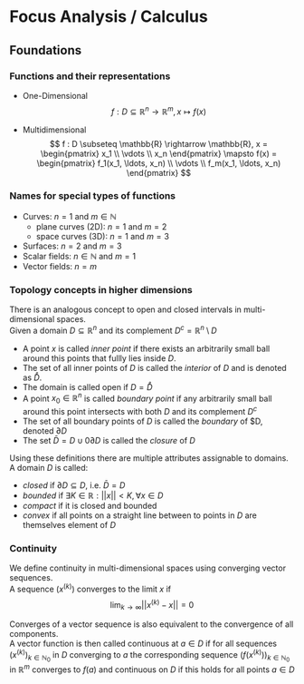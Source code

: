 # Focus Analysis / Calculus

## Foundations

### Functions and their representations

- One-Dimensional
$$
f : D \subseteq \mathbb{R}^n \rightarrow \mathbb{R}^m, x \mapsto f(x)
$$

- Multidimensional
$$
f : D \subseteq \mathbb{R} \rightarrow \mathbb{R}, x = \begin{pmatrix} x_1 \\ \vdots \\ x_n \end{pmatrix} \mapsto f(x) = \begin{pmatrix} f_1(x_1, \ldots, x_n) \\ \vdots \\ f_m(x_1, \ldots, x_n) \end{pmatrix}
$$


### Names for special types of functions

- Curves: $n=1$ and $m \in \mathbb{N}$
  - plane curves (2D): $n=1$ and $m=2$
  - space curves (3D): $n=1$ and $m=3$
- Surfaces: $n=2$ and $m=3$
- Scalar fields: $n \in \mathbb{N}$ and $m=1$
- Vector fields: $n=m$

### Topology concepts in higher dimensions

There is an analogous concept to open and closed intervals in multi-dimensional spaces. \
Given a domain $D \subseteq \mathbb{R}^n$ and its complement $D^c = \mathbb{R}^n \setminus D$
- A point $x$ is called *inner point* if there exists an arbitrarily small ball around this points that fullly lies inside $D$.
- The set of all inner points of $D$ is called the *interior* of $D$ and is denoted as $\mathring{D}$.
- The domain is called open if $D = \mathring{D}$
- A point $x_0 \in \mathbb{R}^n$ is called *boundary point* if any arbitrarily small ball around this point intersects with both $D$ and its complement $D^c$
- The set of all boundary points of $D$ is called the *boundary* of $D, denoted $\partial D$
- The set $\bar{D} = D \cup0 \partial D$ is called the *closure* of $D$

Using these definitions there are multiple attributes assignable to domains. \
A domain $D$ is called:
- *closed* if $\partial D \subseteq D$, i.e. $\bar{D} = D$
- *bounded* if $\exists K \in \mathbb{R} : ||x|| < K, \forall x \in D$
- *compact* if it is closed and bounded
- *convex* if all points on a straight line between to points in $D$ are themselves element of $D$

### Continuity

We define continuity in multi-dimensional spaces using converging vector sequences. \
A sequence $(x^{(k)})$ converges to the limit $x$ if
$$
\lim_{k \to \infty} ||x^{(k)} - x||=0
$$

Converges of a vector sequence is also equivalent to the convergence of all components. \
A vector function is then called continuous at $a \in D$ if for all sequences $(x^{(k)})_{k \in \mathbb{N}_0}$ in $D$ converging to $a$ the corresponding sequence $(f(x^{(k)}))_{k \in \mathbb{N}_0}$ in $\mathbb{R}^m$ converges to $f(a)$ and continuous on $D$ if this holds for all points $a \in D$